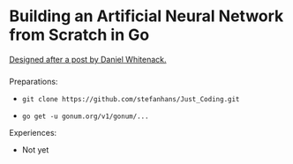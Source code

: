 # Building an Artificial Neural Network from Scratch in Go

[Designed after a post by Daniel Whitenack.](http://www.datadan.io/building-a-neural-net-from-scratch-in-go/)
#####

Preparations:

- `git clone https://github.com/stefanhans/Just_Coding.git`

- `go get -u gonum.org/v1/gonum/...`

Experiences:

- Not yet


